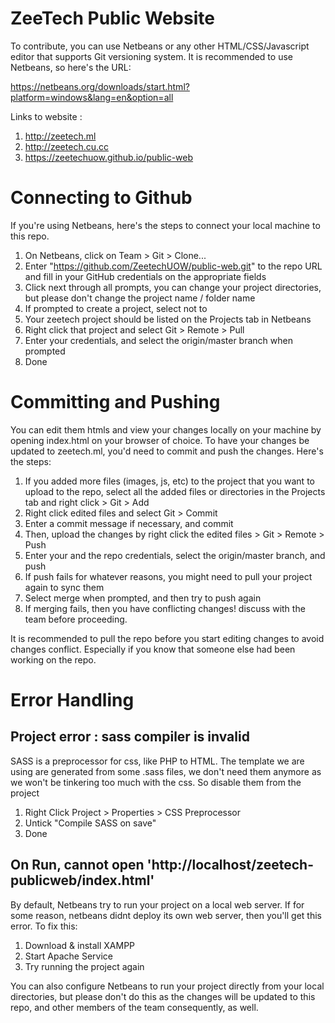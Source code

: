 # ZeeTech Public Website

To contribute, you can use Netbeans or any other HTML/CSS/Javascript editor that supports Git versioning system. It is recommended to use Netbeans, so here's the URL:

https://netbeans.org/downloads/start.html?platform=windows&lang=en&option=all

Links to website  :

1. http://zeetech.ml
2. http://zeetech.cu.cc
3. https://zeetechuow.github.io/public-web

# Connecting to Github

If you're using Netbeans, here's the steps to connect your local machine to this repo.

1. On Netbeans, click on Team > Git > Clone...
2. Enter "https://github.com/ZeetechUOW/public-web.git" to the repo URL and fill in your GitHub credentials on the appropriate fields
3. Click next through all prompts, you can change your project directories, but please don't change the project name / folder name
4. If prompted to create a project, select not to
5. Your zeetech project should be listed on the Projects tab in Netbeans
6. Right click that project and select Git > Remote > Pull
7. Enter your credentials, and select the origin/master branch when prompted
8. Done

# Committing and Pushing

You can edit them htmls and view your changes locally on your machine by opening index.html on your browser of choice.
To have your changes be updated to zeetech.ml, you'd need to commit and push the changes. Here's the steps:

1. If you added more files (images, js, etc) to the project that you want to upload to the repo, select all the added files or directories in the Projects tab and right click > Git > Add
2. Right click edited files and select Git > Commit
3. Enter a commit message if necessary, and commit
4. Then, upload the changes by right click the edited files > Git > Remote > Push
5. Enter your and the repo credentials, select the origin/master branch, and push
6. If push fails for whatever reasons, you might need to pull your project again to sync them
7. Select merge when prompted, and then try to push again
8. If merging fails, then you have conflicting changes! discuss with the team before proceeding.

It is recommended to pull the repo before you start editing changes to avoid changes conflict. Especially if you know that someone else had been working on the repo.

# Error Handling

## Project error : sass compiler is invalid

SASS is a preprocessor for css, like PHP to HTML. The template we are using are generated from some .sass files, we don't need them anymore as we won't be tinkering too much with the css. So disable them from the project

1. Right Click Project > Properties > CSS Preprocessor
2. Untick "Compile SASS on save"
3. Done

## On Run, cannot open 'http://localhost/zeetech-publicweb/index.html'

By default, Netbeans try to run your project on a local web server. If for some reason, netbeans didnt deploy its own web server, then you'll get this error. To fix this:

1. Download & install XAMPP
2. Start Apache Service
3. Try running the project again

You can also configure Netbeans to run your project directly from your local directories, but please don't do this as the changes will be updated to this repo, and other members of the team consequently, as well.
